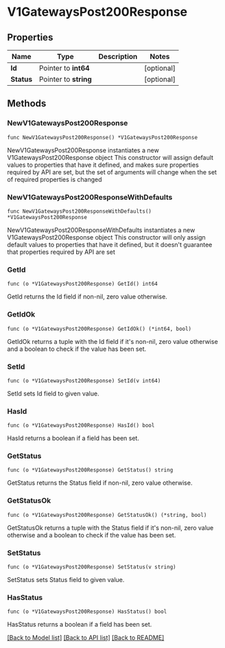 # V1GatewaysPost200Response

## Properties

Name | Type | Description | Notes
------------ | ------------- | ------------- | -------------
**Id** | Pointer to **int64** |  | [optional] 
**Status** | Pointer to **string** |  | [optional] 

## Methods

### NewV1GatewaysPost200Response

`func NewV1GatewaysPost200Response() *V1GatewaysPost200Response`

NewV1GatewaysPost200Response instantiates a new V1GatewaysPost200Response object
This constructor will assign default values to properties that have it defined,
and makes sure properties required by API are set, but the set of arguments
will change when the set of required properties is changed

### NewV1GatewaysPost200ResponseWithDefaults

`func NewV1GatewaysPost200ResponseWithDefaults() *V1GatewaysPost200Response`

NewV1GatewaysPost200ResponseWithDefaults instantiates a new V1GatewaysPost200Response object
This constructor will only assign default values to properties that have it defined,
but it doesn't guarantee that properties required by API are set

### GetId

`func (o *V1GatewaysPost200Response) GetId() int64`

GetId returns the Id field if non-nil, zero value otherwise.

### GetIdOk

`func (o *V1GatewaysPost200Response) GetIdOk() (*int64, bool)`

GetIdOk returns a tuple with the Id field if it's non-nil, zero value otherwise
and a boolean to check if the value has been set.

### SetId

`func (o *V1GatewaysPost200Response) SetId(v int64)`

SetId sets Id field to given value.

### HasId

`func (o *V1GatewaysPost200Response) HasId() bool`

HasId returns a boolean if a field has been set.

### GetStatus

`func (o *V1GatewaysPost200Response) GetStatus() string`

GetStatus returns the Status field if non-nil, zero value otherwise.

### GetStatusOk

`func (o *V1GatewaysPost200Response) GetStatusOk() (*string, bool)`

GetStatusOk returns a tuple with the Status field if it's non-nil, zero value otherwise
and a boolean to check if the value has been set.

### SetStatus

`func (o *V1GatewaysPost200Response) SetStatus(v string)`

SetStatus sets Status field to given value.

### HasStatus

`func (o *V1GatewaysPost200Response) HasStatus() bool`

HasStatus returns a boolean if a field has been set.


[[Back to Model list]](../README.md#documentation-for-models) [[Back to API list]](../README.md#documentation-for-api-endpoints) [[Back to README]](../README.md)


